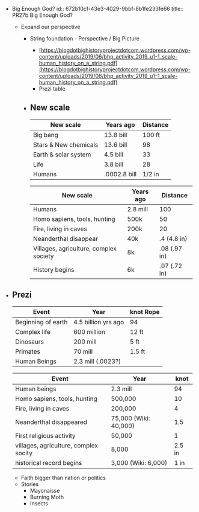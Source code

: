 - Big Enough God?
  id:: 672b10cf-43e3-4029-9bbf-8b1fe233fe66
  title:: PR27b Big Enough God?
	- Expand our perspective
		- String foundation - Perspective / Big Picture
			- [https://blogdotbighistoryprojectdotcom.wordpress.com/wp-content/uploads/2019/06/bhp_activity_2019_u1-1_scale-human_history_on_a_string.pdf](https://blogdotbighistoryprojectdotcom.wordpress.com/wp-content/uploads/2019/06/bhp_activity_2019_u1-1_scale-human_history_on_a_string.pdf)
			- Prezi table
		- ## New scale
		  
		  | New scale             | Years ago    | Distance |
		  | --------------------- | ------------ | -------- |
		  | Big bang              | 13.8 bill    | 100 ft   |
		  | Stars & New chemicals | 13.6 bill    | 98       |
		  | Earth & solar system  | 4.5 bill     | 33       |
		  | Life                  | 3.8 bill     | 28       |
		  | Humans                | .0002.8 bill | 1/2 in   |
		  
		  
		  
		  | New scale                              | Years ago | Distance      |
		  | -------------------------------------- | --------- | ------------- |
		  | Humans                                 | 2.8 mill  | 100           |
		  | Homo sapiens, tools, hunting           | 500k      | 50            |
		  | Fire, living in caves                  | 200k      | 20            |
		  | Neanderthal disappear                  | 40k       | .4 (4.8 in)   |
		  | Villages, agriculture, complex society | 8k        | .08  (.97 in) |
		  | History begins                         | 6k        | .07 (.72 in)  |
- ## Prezi
  
  | Event              | Year                | knot Rope |
  | ------------------ | ------------------- | --------- |
  | Beginning of earth | 4.5 billion yrs ago | 94        |
  | Complex life       | 600 million         | 12 ft     |
  | Dinosaurs          | 200 mill            | 5 ft      |
  | Primates           | 70 mill             | 1.5 ft    |
  | Human Beings       | 2.3 mill (.0023?)   |           |
  
  | Event                                 | Year                  | knot   |
  | ------------------------------------- | --------------------- | ------ |
  | Human beings                          | 2.3 mill              | 94     |
  | Homo sapiens, tools, hunting          | 500,000               | 10     |
  | Fire, living in caves                 | 200,000               | 4      |
  | Neanderthal disappeared               | 75,000 (Wiki: 40,000) | 1.5    |
  | First religious activity              | 50,000                | 1      |
  | villages, agriculture, complex socity | 8,000                 | 2.5 in |
  | historical record begins              | 3,000 (Wiki: 6,000)   | 1 in   |
	- Faith bigger than nation or politics
	- Stories
		- Mayonaisse
		- Burning Moth
		- Insects